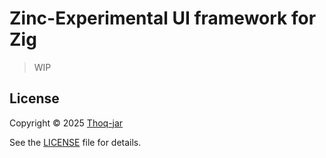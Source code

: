 # Zinc-Experimental UI framework for Zig

> WIP

## License

Copyright © 2025 [Thoq-jar](https://thoq.dev)

See the [LICENSE](LICENSE.md) file for details.
